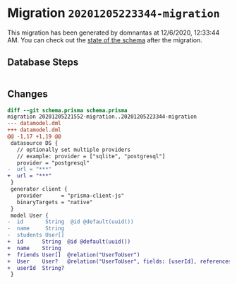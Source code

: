 # Migration `20201205223344-migration`

This migration has been generated by domnantas at 12/6/2020, 12:33:44 AM.
You can check out the [state of the schema](./schema.prisma) after the migration.

## Database Steps

```sql

```

## Changes

```diff
diff --git schema.prisma schema.prisma
migration 20201205221552-migration..20201205223344-migration
--- datamodel.dml
+++ datamodel.dml
@@ -1,17 +1,19 @@
 datasource DS {
   // optionally set multiple providers
   // example: provider = ["sqlite", "postgresql"]
   provider = "postgresql"
-  url = "***"
+  url = "***"
 }
 generator client {
   provider      = "prisma-client-js"
   binaryTargets = "native"
 }
 model User {
-  id       String  @id @default(uuid())
-  name     String
-  students User[]
+  id      String  @id @default(uuid())
+  name    String
+  friends User[]  @relation("UserToUser")
+  User    User?   @relation("UserToUser", fields: [userId], references: [id])
+  userId  String?
 }
```


